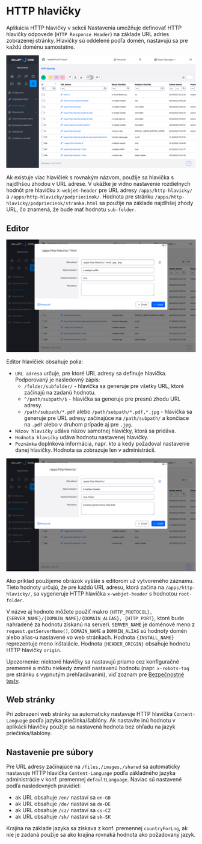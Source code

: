 # HTTP hlavičky

Aplikácia HTTP hlavičky v sekcii Nastavenia umožňuje definovať HTTP hlavičky odpovede (`HTTP Response Header`) na základe URL adries zobrazenej stránky. Hlavičky sú oddelené podľa domén, nastavujú sa pre každú doménu samostatne.

![DataTable](dataTable.png)

Ak existuje viac hlavičiek s rovnakým názvom, použije sa hlavička s najdlhšou zhodou v URL adrese. V ukážke je vidno nastavenie rozdielnych hodnôt pre hlavičku `X-webjet-header` pre URL adresy `/apps/http-hlavicky/` a `/apps/http-hlavicky/podpriecinok/`. Hodnota pre stránku `/apps/http-hlavicky/podpriecinok/stranka.html` sa použije na základe najdlhšej zhody URL, čo znamená, že bude mať hodnotu `sub-folder`.

## Editor

![](editor-wildcard.png)

Editor hlavičiek obsahuje polia:

- `URL adresa` určuje, pre ktoré URL adresy sa definuje hlavička. Podporovaný je nasledovný zápis:
    - `/folder/subfolder/` - hlavička sa generuje pre všetky URL, ktoré začínajú na zadanú hodnotu.
    - `^/path/subpath/$` - hlavička sa generuje pre presnú zhodu URL adresy.
    - `/path/subpath/*.pdf` alebo `/path/subpath/*.pdf,*.jpg` - hlavička sa generuje pre URL adresy začínajúce na `/path/subpath/` a končiace na `.pdf` alebo v druhom prípade aj pre `.jpg`.
- `Názov hlavičky` udáva názov samotnej hlavičky, ktorá sa pridáva.
- `Hodnota hlavičky` udáva hodnotu nastavenej hlavičky.
- `Poznámka` doplnková informácia, napr. kto a kedy požadoval nastavenie danej hlavičky. Hodnota sa zobrazuje len v administrácii.

![Editor](editor.png)

Ako príklad použijeme obrázok vyššie s editorom už vytvoreného záznamu. Tieto hodnoty určujú, že pre každú URL adresu, ktorá začína na `/apps/http-hlavicky/`, sa vygeneruje HTTP hlavička `x-webjet-header` s hodnotou `root-folder`.

V názve aj hodnote môžete použiť makro ```{HTTP_PROTOCOL}, {SERVER_NAME}/{DOMAIN_NAME}/{DOMAIN_ALIAS}, {HTTP_PORT}```, ktoré bude nahradené za hodnotu získanú na serveri. ```SERVER_NAME``` je doménové meno z ```request.getServerName()```, ```DOMAIN_NAME``` a ```DOMAIN_ALIAS``` sú hodnoty domén alebo alias-u nastavené vo web stránkach. Hodnota ```{INSTALL_NAME}``` reprezentuje meno inštalácie. Hodnota ```{HEADER_ORIGIN}``` obsahuje hodnotu HTTP hlavičky ```origin```.

Upozornenie: niektoré hlavičky sa nastavujú priamo cez konfiguračné premenné a môžu niekedy zmeniť nastavenú hodnotu (napr. `x-robots-tag` pre stránku s vypnutým prehľadávaním), viď zoznam pre [Bezpečnostné testy](../../../sysadmin/pentests/README.md#http-hlavičky).

## Web stránky

Pri zobrazení web stránky sa automaticky nastavuje HTTP hlavička `Content-Language` podľa jazyka priečinka/šablóny. Ak nastavíte inú hodnotu v aplikácii hlavičky použije sa nastavená hodnota bez ohľadu na jazyk priečinka/šablóny.

## Nastavenie pre súbory

Pre URL adresy začínajúce na `/files,/images,/shared` sa automaticky nastavuje HTTP hlavička `Content-Language` podľa základného jazyka administrácie v konf. premennej `defaultLanguage`. Naviac sú nastavené podľa nasledovných pravidiel:

- ak URL obsahuje `/en/` nastaví sa `en-GB`
- ak URL obsahuje `/de/` nastaví sa `de-DE`
- ak URL obsahuje `/cz/` nastaví sa `cs-CZ`
- ak URL obsahuje `/sk/` nastaví sa `sk-SK`

Krajina na základe jazyka sa získava z konf. premennej `countryForLng`, ak nie je zadaná použije sa ako krajina rovnaká hodnota ako požadovaný jazyk.